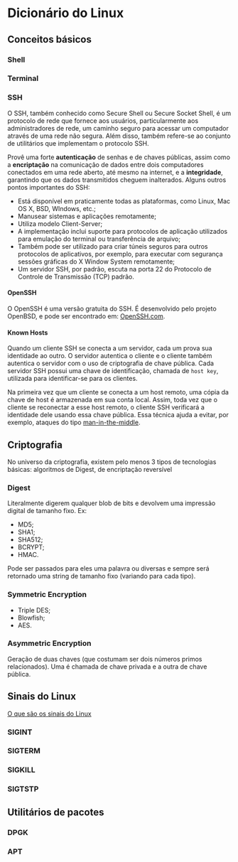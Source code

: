 # Dicionário do Linux

## Conceitos básicos

### Shell

### Terminal

### SSH

O SSH, também conhecido como Secure Shell ou Secure Socket Shell, é um protocolo de rede que fornece aos usuários, particularmente aos administradores de rede, um caminho seguro para acessar um computador através de uma rede não segura. Além disso, também refere-se ao conjunto de utilitários que implementam o protocolo SSH.

Provê uma forte **autenticação** de senhas e de chaves públicas, assim como a **encriptação** na comunicação de dados entre dois computadores conectados em uma rede aberto, até mesmo na internet, e a **integridade**, garantindo que os dados transmitidos cheguem inalterados. Alguns outros pontos importantes do SSH:

- Está disponível em praticamente todas as plataformas, como Linux, Mac OS X, BSD, WIndows, etc.;
- Manusear sistemas e aplicações remotamente;
- Utiliza modelo Client-Server;
- A implementação inclui suporte para protocolos de aplicação utilizados para emulação do terminal ou transferência de arquivo;
- Também pode ser utilizado para criar túneis seguros para outros protocolos de aplicativos, por exemplo, para executar com segurança sessões gráficas do X Window System remotamente;
- Um servidor SSH, por padrão, escuta na porta 22 do Protocolo de Controle de Transmissão (TCP) padrão.

#### OpenSSH

O OpenSSH é uma versão gratuita do SSH. É desenvolvido pelo projeto OpenBSD, e pode ser encontrado em: [OpenSSH.com](https://www.openssh.com/).

#### Known Hosts

Quando um cliente SSH se conecta a um servidor, cada um prova sua identidade ao outro. O servidor autentica o cliente e o cliente também autentica o servidor com o uso de criptografia de chave pública. Cada servidor SSH possui uma chave de identificação, chamada de `host key`, utilizada para identificar-se para os clientes.

Na primeira vez que um cliente se conecta a um host remoto, uma cópia da chave de host é armazenada em sua conta local. Assim, toda vez que o cliente se reconectar a esse host remoto, o cliente SSH verificará a identidade dele usando essa chave pública. Essa técnica ajuda a evitar, por exemplo, ataques do tipo [man-in-the-middle][1].

## Criptografia

No universo da criptografia, existem pelo menos 3 tipos de tecnologias básicas: algoritmos de Digest, de encriptação reversível

### Digest

Literalmente digerem qualquer blob de bits e devolvem uma impressão digital de tamanho fixo. Ex:

- MD5;
- SHA1;
- SHA512;
- BCRYPT;
- HMAC.

Pode ser passados para eles uma palavra ou diversas e sempre será retornado uma string de tamanho fixo (variando para cada tipo).

### Symmetric Encryption

- Triple DES;
- Blowfish;
- AES.

### Asymmetric Encryption

Geração de duas chaves (que costumam ser dois números primos relacionados). Uma é chamada de chave privada e a outra de chave pública.

## Sinais do Linux

[O que são os sinais do Linux](https://www.cloudsavvyit.com/11072/linux-signals-hacks-definition-and-more/)

### SIGINT

### SIGTERM

### SIGKILL

### SIGTSTP

## Utilitários de pacotes

### DPGK

### APT

[1]: https://www.kaspersky.com.br/blog/what-is-a-man-in-the-middle-attack/462/

